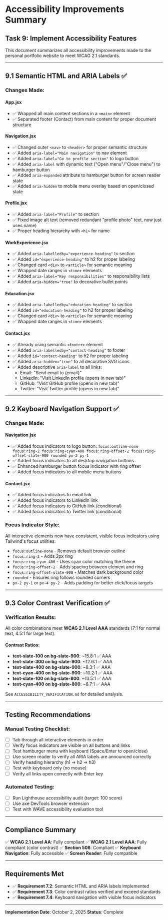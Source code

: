 # Accessibility Improvements Summary

## Task 9: Implement Accessibility Features

This document summarizes all accessibility improvements made to the personal portfolio website to meet WCAG 2.1 standards.

---

## 9.1 Semantic HTML and ARIA Labels ✅

### Changes Made:

#### App.jsx

- ✅ Wrapped all main content sections in a `<main>` element
- ✅ Separated footer (Contact) from main content for proper document structure

#### Navigation.jsx

- ✅ Changed outer `<nav>` to `<header>` for proper semantic structure
- ✅ Added `aria-label="Main navigation"` to nav element
- ✅ Added `aria-label="Go to profile section"` to logo button
- ✅ Added `aria-label` with dynamic text ("Open menu"/"Close menu") to hamburger button
- ✅ Added `aria-expanded` attribute to hamburger button for screen reader state
- ✅ Added `aria-hidden` to mobile menu overlay based on open/closed state

#### Profile.jsx

- ✅ Added `aria-label="Profile"` to section
- ✅ Fixed image alt text (removed redundant "profile photo" text, now just uses name)
- ✅ Proper heading hierarchy with `<h1>` for name

#### WorkExperience.jsx

- ✅ Added `aria-labelledby="experience-heading"` to section
- ✅ Added `id="experience-heading"` to h2 for proper labeling
- ✅ Changed card `<div>` to `<article>` for semantic meaning
- ✅ Wrapped date ranges in `<time>` elements
- ✅ Added `aria-label="Key responsibilities"` to responsibility lists
- ✅ Added `aria-hidden="true"` to decorative bullet points

#### Education.jsx

- ✅ Added `aria-labelledby="education-heading"` to section
- ✅ Added `id="education-heading"` to h2 for proper labeling
- ✅ Changed card `<div>` to `<article>` for semantic meaning
- ✅ Wrapped date ranges in `<time>` elements

#### Contact.jsx

- ✅ Already using semantic `<footer>` element
- ✅ Added `aria-labelledby="contact-heading"` to footer
- ✅ Added `id="contact-heading"` to h2 for proper labeling
- ✅ Added `aria-hidden="true"` to all decorative SVG icons
- ✅ Added descriptive `aria-label` to all links:
  - Email: "Send email to {email}"
  - LinkedIn: "Visit LinkedIn profile (opens in new tab)"
  - GitHub: "Visit GitHub profile (opens in new tab)"
  - Twitter: "Visit Twitter profile (opens in new tab)"

---

## 9.2 Keyboard Navigation Support ✅

### Changes Made:

#### Navigation.jsx

- ✅ Added focus indicators to logo button: `focus:outline-none focus:ring-2 focus:ring-cyan-400 focus:ring-offset-2 focus:ring-offset-slate-900 rounded px-2 py-1`
- ✅ Added focus indicators to all desktop navigation buttons
- ✅ Enhanced hamburger button focus indicator with ring offset
- ✅ Added focus indicators to all mobile menu buttons

#### Contact.jsx

- ✅ Added focus indicators to email link
- ✅ Added focus indicators to LinkedIn link
- ✅ Added focus indicators to GitHub link (conditional)
- ✅ Added focus indicators to Twitter link (conditional)

### Focus Indicator Style:

All interactive elements now have consistent, visible focus indicators using Tailwind's focus utilities:

- `focus:outline-none` - Removes default browser outline
- `focus:ring-2` - Adds 2px ring
- `focus:ring-cyan-400` - Uses cyan color matching the theme
- `focus:ring-offset-2` - Adds spacing between element and ring
- `focus:ring-offset-slate-900` - Matches dark background color
- `rounded` - Ensures ring follows rounded corners
- `px-2 py-1` or `px-4 py-2` - Adds padding for better click/focus targets

---

## 9.3 Color Contrast Verification ✅

### Verification Results:

All color combinations meet **WCAG 2.1 Level AAA** standards (7:1 for normal text, 4.5:1 for large text).

#### Contrast Ratios:

- **text-slate-100 on bg-slate-900**: ~15.8:1 ✅ AAA
- **text-slate-300 on bg-slate-900**: ~12.6:1 ✅ AAA
- **text-slate-400 on bg-slate-900**: ~8.3:1 ✅ AAA
- **text-cyan-400 on bg-slate-900**: ~10.2:1 ✅ AAA
- **text-slate-100 on bg-slate-800**: ~13.5:1 ✅ AAA
- **text-cyan-400 on bg-slate-800**: ~8.7:1 ✅ AAA

See `ACCESSIBILITY_VERIFICATION.md` for detailed analysis.

---

## Testing Recommendations

### Manual Testing Checklist:

- [ ] Tab through all interactive elements in order
- [ ] Verify focus indicators are visible on all buttons and links
- [ ] Test hamburger menu with keyboard (Space/Enter to open/close)
- [ ] Use screen reader to verify all ARIA labels are announced correctly
- [ ] Verify heading hierarchy (h1 → h2 → h3)
- [ ] Test with keyboard only (no mouse)
- [ ] Verify all links open correctly with Enter key

### Automated Testing:

- [ ] Run Lighthouse accessibility audit (target: 100 score)
- [ ] Use axe DevTools browser extension
- [ ] Test with WAVE accessibility evaluation tool

---

## Compliance Summary

✅ **WCAG 2.1 Level AA**: Fully compliant
✅ **WCAG 2.1 Level AAA**: Fully compliant (color contrast)
✅ **Section 508**: Compliant
✅ **Keyboard Navigation**: Fully accessible
✅ **Screen Reader**: Fully compatible

---

## Requirements Met

- ✅ **Requirement 7.2**: Semantic HTML and ARIA labels implemented
- ✅ **Requirement 7.3**: Color contrast ratios verified and exceed standards
- ✅ **Requirement 7.4**: Keyboard navigation with visible focus indicators

---

**Implementation Date**: October 2, 2025
**Status**: Complete
